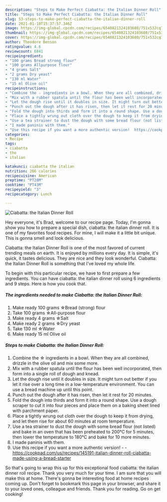 ```yaml
---
description: "Steps to Make Perfect Ciabatta: the Italian Dinner Roll"
title: "Steps to Make Perfect Ciabatta: the Italian Dinner Roll"
slug: 53-steps-to-make-perfect-ciabatta-the-italian-dinner-roll
date: 2021-01-10T15:37:57.346Z
image: https://img-global.cpcdn.com/recipes/6540821324103680/751x532cq70/ciabatta-the-italian-dinner-roll-recipe-main-photo.jpg
thumbnail: https://img-global.cpcdn.com/recipes/6540821324103680/751x532cq70/ciabatta-the-italian-dinner-roll-recipe-main-photo.jpg
cover: https://img-global.cpcdn.com/recipes/6540821324103680/751x532cq70/ciabatta-the-italian-dinner-roll-recipe-main-photo.jpg
author: Theodore Benson
ratingvalue: 4.6
reviewcount: 6841
recipeingredient:
- "100 grams Bread strong flour"
- "100 grams Allpurpose flour"
- "4 grams Salt"
- "2 grams Dry yeast"
- "130 ml Water"
- "15 ml Olive oil"
recipeinstructions:
- "Combine the ☆ ingredients in a bowl. When they are all combined, drizzle in the olive oil and mix some more."
- "Mix with a rubber spatula until the flour has been well incorporated, then form into a single roll of dough and knead."
- "Let the dough rise until it doubles in size. It might turn out better if you let it rise over a long time in a low-temperature environment. You can use a bread machine up until this point."
- "Punch out the dough after it has risen, then let it rest for 20 minutes."
- "Fold the dough into thirds and form it into a round shape. Use a dough scraper to cut it into four pieces and place them on a baking sheet lined with parchment paper."
- "Place a tightly wrung out cloth over the dough to keep it from drying, and let them rise for about 60 minutes at room temperature."
- "Use a tea strainer to dust the dough with some bread flour (not listed) and bake in an oven that has been preheated to 200℃ for 5 minutes, then lower the temperature to 180℃ and bake for 10 more minutes."
- "I made paninis with them."
- "Use this recipe if you want a more authentic version!  https://cookpad.com/us/recipes/145191-italian-dinner-roll-ciabatta-made-using-a-bread-starter"
categories:
- Recipe
tags:
- ciabatta
- the
- italian

katakunci: ciabatta the italian 
nutrition: 266 calories
recipecuisine: American
preptime: "PT28M"
cooktime: "PT43M"
recipeyield: "3"
recipecategory: Lunch

---
```



![Ciabatta: the Italian Dinner Roll](https://img-global.cpcdn.com/recipes/6540821324103680/751x532cq70/ciabatta-the-italian-dinner-roll-recipe-main-photo.jpg)

Hey everyone, it's Brad, welcome to our recipe page. Today, I'm gonna show you how to prepare a special dish, ciabatta: the italian dinner roll. It is one of my favorites food recipes. For mine, I will make it a little bit unique. This is gonna smell and look delicious.



Ciabatta: the Italian Dinner Roll is one of the most favored of current trending meals on earth. It is enjoyed by millions every day. It is simple, it's quick, it tastes delicious. They are nice and they look wonderful. Ciabatta: the Italian Dinner Roll is something that I've loved my whole life.


To begin with this particular recipe, we have to first prepare a few ingredients. You can have ciabatta: the italian dinner roll using 6 ingredients and 9 steps. Here is how you cook that.

<!--inarticleads1-->

##### The ingredients needed to make Ciabatta: the Italian Dinner Roll:

1. Make ready 100 grams ☆Bread (strong) flour
1. Take 100 grams ☆All-purpose flour
1. Make ready 4 grams ☆Salt
1. Make ready 2 grams ☆Dry yeast
1. Take 130 ml ☆Water
1. Make ready 15 ml Olive oil




<!--inarticleads2-->

##### Steps to make Ciabatta: the Italian Dinner Roll:

1. Combine the ☆ ingredients in a bowl. When they are all combined, drizzle in the olive oil and mix some more.
1. Mix with a rubber spatula until the flour has been well incorporated, then form into a single roll of dough and knead.
1. Let the dough rise until it doubles in size. It might turn out better if you let it rise over a long time in a low-temperature environment. You can use a bread machine up until this point.
1. Punch out the dough after it has risen, then let it rest for 20 minutes.
1. Fold the dough into thirds and form it into a round shape. Use a dough scraper to cut it into four pieces and place them on a baking sheet lined with parchment paper.
1. Place a tightly wrung out cloth over the dough to keep it from drying, and let them rise for about 60 minutes at room temperature.
1. Use a tea strainer to dust the dough with some bread flour (not listed) and bake in an oven that has been preheated to 200℃ for 5 minutes, then lower the temperature to 180℃ and bake for 10 more minutes.
1. I made paninis with them.
1. Use this recipe if you want a more authentic version! -  - https://cookpad.com/us/recipes/145191-italian-dinner-roll-ciabatta-made-using-a-bread-starter




So that's going to wrap this up for this exceptional food ciabatta: the italian dinner roll recipe. Thank you very much for your time. I am sure that you will make this at home. There's gonna be interesting food at home recipes coming up. Don't forget to bookmark this page in your browser, and share it to your loved ones, colleague and friends. Thank you for reading. Go on get cooking!
